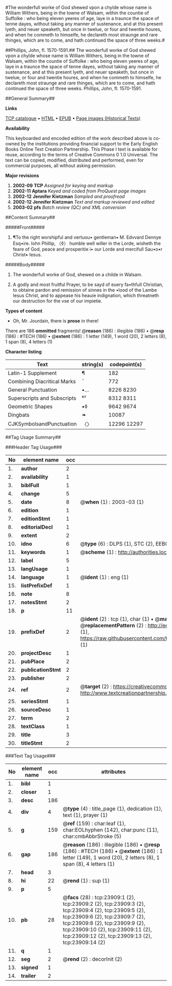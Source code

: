 #The wonderfull worke of God shewed vpon a chylde whose name is William Withers, being in the towne of Walsam, within the countie of Suffolke : who being eleven yeeres of age, laye in a traunce the space of tenne dayes, without taking any manner of sustenance, and at this present lyeth, and neuer speaketh, but once in twelue, or four and twentie houres, and when he commeth to himselfe, he declareth most straunge and rare thinges, which are to come, and hath continued the space of three weeks.#

##Phillips, John, fl. 1570-1591.##
The wonderfull worke of God shewed vpon a chylde whose name is William Withers, being in the towne of Walsam, within the countie of Suffolke : who being eleven yeeres of age, laye in a traunce the space of tenne dayes, without taking any manner of sustenance, and at this present lyeth, and neuer speaketh, but once in twelue, or four and twentie houres, and when he commeth to himselfe, he declareth most straunge and rare thinges, which are to come, and hath continued the space of three weeks.
Phillips, John, fl. 1570-1591.

##General Summary##

**Links**

[TCP catalogue](http://www.ota.ox.ac.uk/tcp/)  • 
[HTML](http://tei.it.ox.ac.uk/tcp/Texts-HTML/free/A09/A09598.html)  • 
[EPUB](http://tei.it.ox.ac.uk/tcp/Texts-EPUB/free/A09/A09598.epub) • 
[Page images (Historical Texts)](https://data.historicaltexts.jisc.ac.uk/view?pubId=eebo-20242487e&pageId=eebo-20242487e-23909-1)

**Availability**

This keyboarded and encoded edition of the
	       work described above is co-owned by the institutions
	       providing financial support to the Early English Books
	       Online Text Creation Partnership. This Phase I text is
	       available for reuse, according to the terms of Creative
	       Commons 0 1.0 Universal. The text can be copied,
	       modified, distributed and performed, even for
	       commercial purposes, all without asking permission.

**Major revisions**

1. __2002-09__ __TCP__ *Assigned for keying and markup*
1. __2002-11__ __Aptara__ *Keyed and coded from ProQuest page images*
1. __2002-12__ __Jennifer Kietzman__ *Sampled and proofread*
1. __2002-12__ __Jennifer Kietzman__ *Text and markup reviewed and edited*
1. __2003-02__ __pfs__ *Batch review (QC) and XML conversion*

##Content Summary##

#####Front#####

1. ¶To the right worshipful
and vertuou• gentleman▪ M. Edvvard
Dennye Esq•ire. Iohn Phillip, 〈◊〉
humble well willer in the Lorde, wisheth
the feare of God, peace and prosperitie
i• our Lorde and mercifull
Sau•o•r Christ▪
Iesus.

#####Body#####

1. The wonderfull worke of
God, shewed on a childe
in Walsam.

1. A godly and most fruitful
Prayer, to be sayd of euery fa•thfull
Christian, to obtaine pardon and remission of
sinnes in the •lood of the Lambe Iesus Christ,
and to appease his heauie indignation,
which threatneth our destruction
for the vse of our
impietie.

**Types of content**

  * Oh, Mr. Jourdain, there is **prose** in there!

There are 186 **ommitted** fragments! 
 @__reason__ (186) : illegible (186)  •  @__resp__ (186) : #TECH (186)  •  @__extent__ (186) : 1 letter (149), 1 word (20), 2 letters (8), 1 span (8), 4 letters (1)

**Character listing**


|Text|string(s)|codepoint(s)|
|---|---|---|
|Latin-1 Supplement|¶|182|
|Combining             Diacritical Marks|̄|772|
|General Punctuation|•…|8226 8230|
|Superscripts             and Subscripts|⁸⁷|8312 8311|
|Geometric Shapes|▪◊|9642 9674|
|Dingbats|❧|10087|
|CJKSymbolsandPunctuation|〈〉|12296 12297|

##Tag Usage Summary##

###Header Tag Usage###

|No|element name|occ|attributes|
|---|---|---|---|
|1.|__author__|2||
|2.|__availability__|1||
|3.|__biblFull__|1||
|4.|__change__|5||
|5.|__date__|8| @__when__ (1) : 2003-03 (1)|
|6.|__edition__|1||
|7.|__editionStmt__|1||
|8.|__editorialDecl__|1||
|9.|__extent__|2||
|10.|__idno__|6| @__type__ (6) : DLPS (1), STC (2), EEBO-CITATION (1), OCLC (1), VID (1)|
|11.|__keywords__|1| @__scheme__ (1) : http://authorities.loc.gov/ (1)|
|12.|__label__|5||
|13.|__langUsage__|1||
|14.|__language__|1| @__ident__ (1) : eng (1)|
|15.|__listPrefixDef__|1||
|16.|__note__|8||
|17.|__notesStmt__|2||
|18.|__p__|11||
|19.|__prefixDef__|2| @__ident__ (2) : tcp (1), char (1)  •  @__matchPattern__ (2) : ([0-9\-]+):([0-9IVX]+) (1), (.+) (1)  •  @__replacementPattern__ (2) : http://eebo.chadwyck.com/downloadtiff?vid=$1&page=$2 (1), https://raw.githubusercontent.com/textcreationpartnership/Texts/master/tcpchars.xml#$1 (1)|
|20.|__projectDesc__|1||
|21.|__pubPlace__|2||
|22.|__publicationStmt__|2||
|23.|__publisher__|2||
|24.|__ref__|2| @__target__ (2) : https://creativecommons.org/publicdomain/zero/1.0/ (1), http://www.textcreationpartnership.org/docs/. (1)|
|25.|__seriesStmt__|1||
|26.|__sourceDesc__|1||
|27.|__term__|2||
|28.|__textClass__|1||
|29.|__title__|3||
|30.|__titleStmt__|2||


###Text Tag Usage###

|No|element name|occ|attributes|
|---|---|---|---|
|1.|__bibl__|1||
|2.|__closer__|1||
|3.|__desc__|186||
|4.|__div__|4| @__type__ (4) : title_page (1), dedication (1), text (1), prayer (1)|
|5.|__g__|159| @__ref__ (159) : char:leaf (1), char:EOLhyphen (142), char:punc (11), char:cmbAbbrStroke (5)|
|6.|__gap__|186| @__reason__ (186) : illegible (186)  •  @__resp__ (186) : #TECH (186)  •  @__extent__ (186) : 1 letter (149), 1 word (20), 2 letters (8), 1 span (8), 4 letters (1)|
|7.|__head__|3||
|8.|__hi__|22| @__rend__ (1) : sup (1)|
|9.|__p__|5||
|10.|__pb__|28| @__facs__ (28) : tcp:23909:1 (2), tcp:23909:2 (2), tcp:23909:3 (2), tcp:23909:4 (2), tcp:23909:5 (2), tcp:23909:6 (2), tcp:23909:7 (2), tcp:23909:8 (2), tcp:23909:9 (2), tcp:23909:10 (2), tcp:23909:11 (2), tcp:23909:12 (2), tcp:23909:13 (2), tcp:23909:14 (2)|
|11.|__q__|1||
|12.|__seg__|2| @__rend__ (2) : decorInit (2)|
|13.|__signed__|1||
|14.|__trailer__|2||
